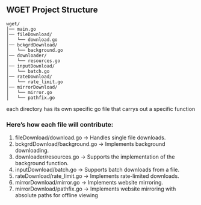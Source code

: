 ## WGET Project Structure

```
wget/
│── main.go
│── fileDownload/
│   └── download.go
│── bckgrdDownload/
│   └── background.go
│── downloader/
│   └── resources.go
│── inputDownload/
│   └── batch.go
│── rateDownload/
│   └── rate_limit.go
│── mirrorDownload/
│   └── mirror.go
│   └── pathfix.go
```

each directory has its own specific go file that carrys out a specific function

### Here’s how each file will contribute:

1. fileDownload/download.go → Handles single file downloads.
2. bckgrdDownload/background.go → Implements background downloading.
3. downloader/resources.go → Supports the implementation of the background function.
4. inputDownload/batch.go → Supports batch downloads from a file.
5. rateDownload/rate_limit.go → Implements rate-limited downloads.
6. mirrorDownload/mirror.go → Implements website mirroring.
7. mirrorDownload/pathfix.go → Implements website mirroring with absolute paths for offline viewing
